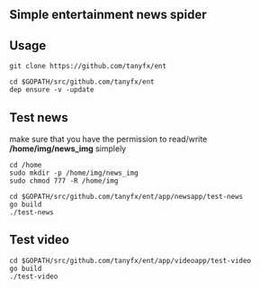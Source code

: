 ## Simple entertainment news spider

## Usage

```
git clone https://github.com/tanyfx/ent

cd $GOPATH/src/github.com/tanyfx/ent
dep ensure -v -update
```

## Test news
make sure that you have the permission to read/write **/home/img/news_img**
simplely
```
cd /home
sudo mkdir -p /home/img/news_img
sudo chmod 777 -R /home/img
```

```
cd $GOPATH/src/github.com/tanyfx/ent/app/newsapp/test-news
go build
./test-news
```


## Test video
```
cd $GOPATH/src/github.com/tanyfx/ent/app/videoapp/test-video
go build
./test-video
```
